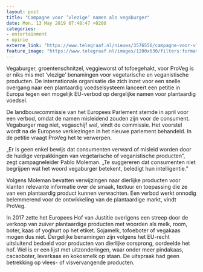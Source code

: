 ```yaml
---
layout: post
title: "Campagne voor ’vlezige’ namen als vegaburger"
date: Mon, 13 May 2019 07:48:47 +0200
categories: 
- entertainment 
- opinie 
externe_link: "https://www.telegraaf.nl/nieuws/3576556/campagne-voor-vlezige-namen-als-vegaburger"
feature_image: "https://www.telegraaf.nl/images/1200x630/filters:format(jpeg):quality(80)/cdn-kiosk-api.telegraaf.nl/fa8c02f6-7542-11e9-9e65-0217670beecd.jpg"
---
```


<p class="intro">Vegaburger, groentenschnitzel, veggieworst of tofoegehakt, voor ProVeg is er niks mis met ’vlezige’ benamingen voor vegetarische en veganistische producten. De internationale organisatie die zich inzet voor een snelle overgang naar een plantaardig voedselsysteem lanceert een petitie in Europa tegen een mogelijk EU-verbod op dergelijke namen voor plantaardig voedsel.</p> <p>De landbouwcommissie van het Europees Parlement stemde in april voor een verbod, omdat de namen misleidend zouden zijn voor de consument. Vegaburger mag niet, vegaschijf wel, vindt de commissie. Het voorstel wordt na de Europese verkiezingen in het nieuwe parlement behandeld. In de petitie vraagt ProVeg het te verwerpen.</p><p>„Er is geen enkel bewijs dat consumenten verward of misleid worden door de huidige verpakkingen van vegetarische of veganistische producten”, zegt campagneleider Pablo Moleman. „Te suggereren dat consumenten niet begrijpen wat het woord vegaburger betekent, beledigt hun intelligentie.”</p><p>Volgens Moleman bevatten verwijzingen naar dierlijke producten voor klanten relevante informatie over de smaak, textuur en toepassing die ze van een plantaardig product kunnen verwachten. Een verbod werkt onnodig belemmerend voor de ontwikkeling van de plantaardige markt, vindt ProVeg.</p><p>In 2017 zette het Europees Hof van Justitie overigens een streep door de verkoop van zuiver plantaardige producten met woorden als melk, room, boter, kaas of yoghurt op het etiket. Sojamelk, tofoeboter of vegakaas mogen dus niet. Dergelijke benamingen zijn volgens het EU-recht uitsluitend bedoeld voor producten van dierlijke oorsprong, oordeelde het hof. Wel is er een lijst met uitzonderingen, waar onder meer pindakaas, cacaoboter, leverkaas en kokosmelk op staan. De uitspraak had geen betrekking op vlees- of visvervangende producten.</p>
